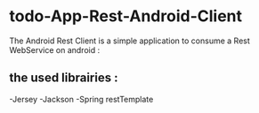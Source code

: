 # todo-App-Rest-Android-Client
The Android Rest Client is a simple application to consume a Rest WebService on android : 

## the used  librairies : 

  -Jersey 
  -Jackson 
  -Spring restTemplate

